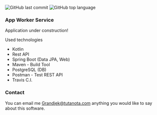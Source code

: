 ![GitHub last commit](https://img.shields.io/github/last-commit/Halsyon/worker?logo=github)
![GitHub top language](https://img.shields.io/github/languages/top/Halsyon/worker?logo=kotlin)

### App Worker Service

Application under construction!

Used technologies
- Kotlin 
- Rest API
- Spring Boot (Data JPA, Web)
- Maven - Build Tool
- PostgreSQL (DB)
- Postman - Test REST API
- Travis C.I.


### Contact

You can email me <Grandjek@tutanota.com> anything you would like to say about this software.